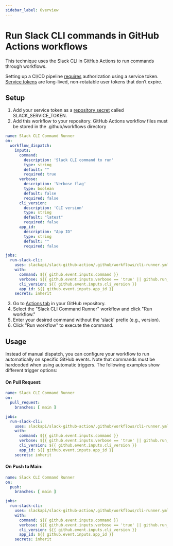 ```yaml
---
sidebar_label: Overview
---
```


# Run Slack CLI commands in GitHub Actions workflows 

This technique uses the Slack CLI in GitHub Actions to run commands through workflows.

Setting up a CI/CD pipeline [requires](https://docs.slack.dev/tools/slack-cli/guides/authorizing-the-slack-cli/#ci-cd) authorization using a service token. [Service tokens](https://docs.slack.dev/tools/slack-cli/guides/authorizing-the-slack-cli/#obtain-token) are long-lived, non-rotatable user tokens that don’t expire.

## Setup

1. Add your service token as a [repository secret](https://docs.github.com/en/actions/how-tos/write-workflows/choose-what-workflows-do/use-secrets#creating-secrets-for-a-repository) called SLACK_SERVICE_TOKEN.
2. Add this workflow to your repository. GitHub Actions workflow files must be stored in the .github/workflows directory

```yaml
name: Slack CLI Command Runner
on:
  workflow_dispatch:
    inputs:
      command:
        description: 'Slack CLI command to run'
        type: string
        default: ""
        required: true
      verbose:
        description: 'Verbose flag'
        type: boolean
        default: false
        required: false
      cli_version:
        description: 'CLI version'
        type: string
        default: "latest"
        required: false
      app_id: 
        description: "App ID"
        type: string
        default: ""
        required: false

jobs:
  run-slack-cli:
    uses: slackapi/slack-github-action/.github/workflows/cli-runner.yml@main
    with:
      command: ${{ github.event.inputs.command }}
      verbose: ${{ github.event.inputs.verbose == 'true' || github.run_attempt > 1 }}
      cli_version: ${{ github.event.inputs.cli_version }}
      app_id: ${{ github.event.inputs.app_id }}
    secrets: inherit
```

3. Go to [Actions tab](https://docs.github.com/en/actions/how-tos/manage-workflow-runs/manually-run-a-workflow#configuring-a-workflow-to-run-manually) in your GitHub repository.
4. Select the "Slack CLI Command Runner" workflow and click "Run workflow."
5. Enter your desired command without the 'slack' prefix (e.g., version).
6. Click "Run workflow" to execute the command.

## Usage

Instead of manual dispatch, you can configure your workflow to run automatically on specific GitHub events. Note that commands must be hardcoded
when using automatic triggers. The following examples show different trigger options:

#### On Pull Request:
```yaml
name: Slack CLI Command Runner
on:
  pull_request:
    branches: [ main ]

jobs:
  run-slack-cli:
    uses: slackapi/slack-github-action/.github/workflows/cli-runner.yml@main
    with:
      command: ${{ github.event.inputs.command }}
      verbose: ${{ github.event.inputs.verbose == 'true' || github.run_attempt > 1 }}
      cli_version: ${{ github.event.inputs.cli_version }}
      app_id: ${{ github.event.inputs.app_id }}
    secrets: inherit
```

#### On Push to Main:
```yaml
name: Slack CLI Command Runner
on:
  push:
    branches: [ main ]

jobs:
  run-slack-cli:
    uses: slackapi/slack-github-action/.github/workflows/cli-runner.yml@main
    with:
      command: ${{ github.event.inputs.command }}
      verbose: ${{ github.event.inputs.verbose == 'true' || github.run_attempt > 1 }}
      cli_version: ${{ github.event.inputs.cli_version }}
      app_id: ${{ github.event.inputs.app_id }}
    secrets: inherit
```
